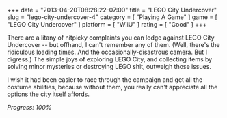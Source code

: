 +++
date = "2013-04-20T08:28:22-07:00"
title = "LEGO City Undercover"
slug = "lego-city-undercover-4"
category = [ "Playing A Game" ]
game = [ "LEGO City Undercover" ]
platform = [ "WiiU" ]
rating = [ "Good" ]
+++

There are a litany of nitpicky complaints you can lodge against LEGO City Undercover -- but offhand, I can't remember any of them.  (Well, there's the ridiculous loading times.  And the occasionally-disastrous camera.  But I digress.)  The simple joys of exploring LEGO City, and collecting items by solving minor mysteries or destroying LEGO shit, outweigh those issues.

I wish it had been easier to race through the campaign and get all the costume abilities, because without them, you really can't appreciate all the options the city itself affords.

<i>Progress: 100%</i>